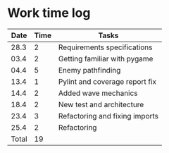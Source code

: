 # Work time log

| Date | Time | Tasks |
| --- | --- | --- |
| 28.3 | 2   | Requirements specifications |
| 03.4 | 2   | Getting familiar with pygame |
| 04.4 | 5   | Enemy pathfinding |
| 13.4 | 1   | Pylint and coverage report fix |
| 14.4 | 2   | Added wave mechanics |
| 18.4 | 2   | New test and architecture |
| 23.4 | 3   | Refactoring and fixing imports |
| 25.4 | 2   | Refactoring |
| Total | 19 |
